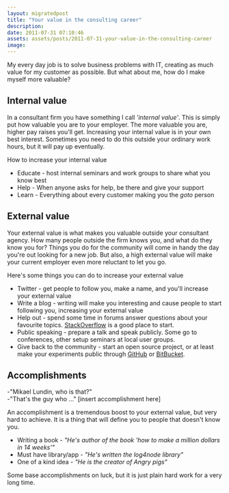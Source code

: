 ```yaml
---
layout: migratedpost
title: "Your value in the consulting career"
description:
date: 2011-07-31 07:10:46
assets: assets/posts/2011-07-31-your-value-in-the-consulting-career
image: 
---
```


<p>My every day job is to solve business problems with IT, creating as much value for my customer as possible. But what about me, how do I make myself more valuable?</p>
<h2>Internal value</h2>
<p>In a consultant firm you have something I call <em>'internal value'</em>. This is simply put how valuable you are to your employer. The more valuable you are, higher pay raises you'll get. Increasing your internal value is in your own best interest. Sometimes you need to do this outside your ordinary work hours, but it will pay up eventually.</p>
<p>How to increase your internal value</p>
<ul>
<li>Educate - host internal seminars and work groups to share what you know best</li>
<li>Help - When anyone asks for help, be there and give your support</li>
<li>Learn - Everything about every customer making you the <em>goto</em> person</li>
</ul>
<h2>External value</h2>
<p>Your external value is what makes you valuable outside your consultant agency. How many people outside the firm knows you, and what do they know you for? Things you do for the community will come in handy the day you're out looking for a new job. But also, a high external value will make your current employer even more reluctant to let you go.</p>
<p>Here's some things you can do to increase your external value</p>
<ul>
<li>Twitter - get people to follow you, make a name, and you'll increase your external value</li>
<li>Write a blog - writing will make you interesting and cause people to start following you, increasing your external value</li>
<li>Help out - spend some time in forums answer questions about your favourite topics. <a href="http://www.stackoverflow.com">StackOverflow</a> is a good place to start.</li>
<li>Public speaking - prepare a talk and speak publicly. Some go to conferences, other setup seminars at local user groups.</li>
<li>Give back to the community - start an open source project, or at least make your experiments public through <a href="http://github.com">GitHub</a> or <a href="http://www.bitbucket.org">BitBucket</a>.</li>
</ul>
<h2>Accomplishments</h2>
<p>-"Mikael Lundin, who is that?"<br />-"That's the guy who ..." [insert accomplishment here]</p>
<p>An accomplishment is a tremendous boost to your external value, but very hard to achieve. It is a thing that will define you to people that doesn't know you.</p>
<ul>
<li>Writing a book - <em>"He's author of the book 'how to make a million dollars in 14 weeks'"</em></li>
<li>Must have library/app - <em>"He's written the log4node library"</em></li>
<li>One of a kind idea - <em>"He is the creator of Angry pigs"</em></li>
</ul>
<p>Some base accomplishments on luck, but it is just plain hard work for a very long time.</p>
